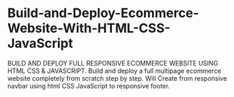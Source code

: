 # Build-and-Deploy-Ecommerce-Website-With-HTML-CSS-JavaScript

BUILD AND DEPLOY FULL RESPONSIVE ECOMMERCE WEBSITE USING HTML CSS & JAVASCRIPT. Build and deploy a full multipage ecommerce website completely from scratch step by step. Will Create from responsive navbar using html CSS JavaScript to responsive footer.

